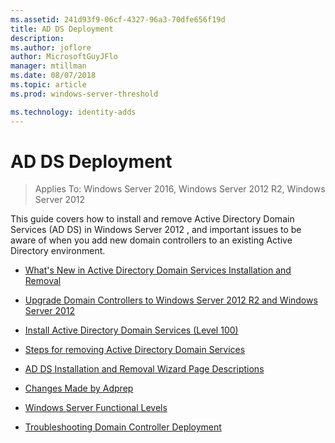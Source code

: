 ```yaml
---
ms.assetid: 241d93f9-06cf-4327-96a3-70dfe656f19d
title: AD DS Deployment
description:
ms.author: joflore
author: MicrosoftGuyJFlo
manager: mtillman
ms.date: 08/07/2018
ms.topic: article
ms.prod: windows-server-threshold

ms.technology: identity-adds
---
```


# AD DS Deployment

>Applies To: Windows Server 2016, Windows Server 2012 R2, Windows Server 2012

This guide covers how to install and remove Active Directory Domain Services (AD DS) in  Windows Server 2012 , and important issues to be aware of when you add new domain controllers to an existing Active Directory environment.  
  
- [What's New in Active Directory Domain Services Installation and Removal](../../ad-ds/deploy/What-s-New-in-Active-Directory-Domain-Services-Installation-and-Removal.md)  
  
- [Upgrade Domain Controllers to Windows Server 2012 R2 and Windows Server 2012](../../ad-ds/deploy/Upgrade-Domain-Controllers-to-Windows-Server-2012-R2-and-Windows-Server-2012.md)  
  
- [Install Active Directory Domain Services &#40;Level 100&#41;](../../ad-ds/deploy/Install-Active-Directory-Domain-Services--Level-100-.md)  
  
- [Steps for removing Active Directory Domain Services](assetId:///99b97af0-aa7e-41ed-8c81-4eee6c03eb4c)  
  
- [AD DS Installation and Removal Wizard Page Descriptions](../../ad-ds/deploy/AD-DS-Installation-and-Removal-Wizard-Page-Descriptions.md)  
  
- [Changes Made by Adprep](../../ad-ds/deploy/adprep/Changes-Made-by-Adprep.md)  

- [Windows Server Functional Levels](../../ad-ds/active-directory-functional-levels.md)
  
- [Troubleshooting Domain Controller Deployment](../../ad-ds/deploy/Troubleshooting-Domain-Controller-Deployment.md)  

